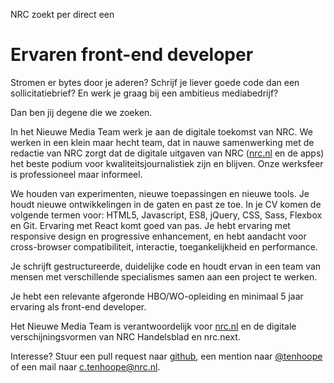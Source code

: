 NRC zoekt per direct een
# Ervaren front-end developer

Stromen er bytes door je aderen? Schrijf je liever goede code dan een sollicitatiebrief? En werk je graag bij een ambitieus mediabedrijf?

Dan ben jij degene die we zoeken.

In het Nieuwe Media Team werk je aan de digitale toekomst van NRC. We werken in een klein maar hecht team, dat in nauwe samenwerking met de redactie van NRC zorgt dat de digitale uitgaven van NRC ([nrc.nl](http://www.nrc.nl) en de apps)  het beste podium voor kwaliteitsjournalistiek zijn en blijven. Onze werksfeer is professioneel maar informeel.

We houden van experimenten, nieuwe toepassingen en nieuwe tools. Je houdt nieuwe ontwikkelingen in de gaten en past ze toe. 
In je CV komen de volgende termen voor: HTML5, Javascript, ES8, jQuery, CSS, Sass, Flexbox en Git. Ervaring met React komt goed van pas. Je hebt ervaring met responsive design en progressive enhancement, en hebt aandacht voor cross-browser compatibiliteit, interactie, toegankelijkheid en performance. 

Je schrijft gestructureerde, duidelijke code en houdt ervan in een team van mensen met verschillende specialismes samen aan een project te werken.

Je hebt een relevante afgeronde HBO/WO-opleiding en minimaal 5 jaar ervaring als front-end developer. 

Het Nieuwe Media Team is verantwoordelijk voor [nrc.nl](http://www.nrc.nl) en de digitale verschijningsvormen van NRC Handelsblad en nrc.next.

Interesse? Stuur een pull request naar [github](https://github.com/nrcmedia/nrc-zoekt-developer/), een mention naar [@tenhoope](http://twitter.com/tenhoope) of een mail naar c.tenhoope@nrc.nl.
